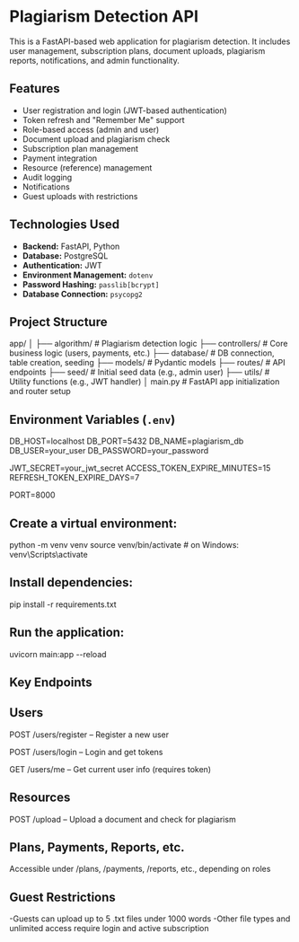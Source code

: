 # Plagiarism Detection API

This is a FastAPI-based web application for plagiarism detection. It includes user management, subscription plans, document uploads, plagiarism reports, notifications, and admin functionality.

## Features

- User registration and login (JWT-based authentication)
- Token refresh and "Remember Me" support
- Role-based access (admin and user)
- Document upload and plagiarism check
- Subscription plan management
- Payment integration
- Resource (reference) management
- Audit logging
- Notifications
- Guest uploads with restrictions

## Technologies Used

- **Backend:** FastAPI, Python
- **Database:** PostgreSQL
- **Authentication:** JWT
- **Environment Management:** `dotenv`
- **Password Hashing:** `passlib[bcrypt]`
- **Database Connection:** `psycopg2`

## Project Structure

app/
│
├── algorithm/ # Plagiarism detection logic
├── controllers/ # Core business logic (users, payments, etc.)
├── database/ # DB connection, table creation, seeding
├── models/ # Pydantic models
├── routes/ # API endpoints
├── seed/ # Initial seed data (e.g., admin user)
├── utils/ # Utility functions (e.g., JWT handler)
│
main.py # FastAPI app initialization and router setup

## Environment Variables (`.env`)

DB_HOST=localhost
DB_PORT=5432
DB_NAME=plagiarism_db
DB_USER=your_user
DB_PASSWORD=your_password

JWT_SECRET=your_jwt_secret
ACCESS_TOKEN_EXPIRE_MINUTES=15
REFRESH_TOKEN_EXPIRE_DAYS=7

PORT=8000

## Create a virtual environment:
python -m venv venv
source venv/bin/activate  # on Windows: venv\Scripts\activate

## Install dependencies:
pip install -r requirements.txt

## Run the application:
uvicorn main:app --reload

## Key Endpoints
## Users
POST /users/register – Register a new user

POST /users/login – Login and get tokens

GET /users/me – Get current user info (requires token)

## Resources
POST /upload – Upload a document and check for plagiarism

## Plans, Payments, Reports, etc.
Accessible under /plans, /payments, /reports, etc., depending on roles

## Guest Restrictions
 -Guests can upload up to 5 .txt files under 1000 words
 -Other file types and unlimited access require login and active subscription


